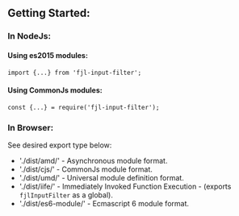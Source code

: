 ## Getting Started:

### In NodeJs: 
#### Using es2015 modules:
```
import {...} from 'fjl-input-filter';
```

#### Using CommonJs modules:
```
const {...} = require('fjl-input-filter');
```

### In Browser:
See desired export type below:
- './dist/amd/' - Asynchronous module format.
- './dist/cjs/' - CommonJs module format.
- './dist/umd/' - Universal module definition format.
- './dist/iife/' - Immediately Invoked Function Execution - (exports `fjlInputFilter` as a global).
- './dist/es6-module/' - Ecmascript 6 module format.
